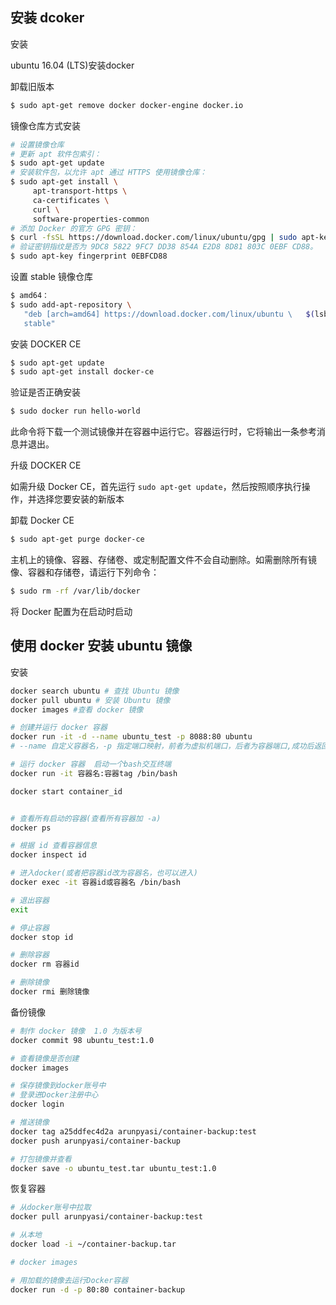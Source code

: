 ## 安装 dcoker

安装

ubuntu 16.04 (LTS)安装docker



卸载旧版本

```bash
$ sudo apt-get remove docker docker-engine docker.io
```



镜像仓库方式安装

```bash
# 设置镜像仓库
# 更新 apt 软件包索引：
$ sudo apt-get update
# 安装软件包，以允许 apt 通过 HTTPS 使用镜像仓库：
$ sudo apt-get install \
     apt-transport-https \
     ca-certificates \
     curl \
     software-properties-common
# 添加 Docker 的官方 GPG 密钥：
$ curl -fsSL https://download.docker.com/linux/ubuntu/gpg | sudo apt-key add -
# 验证密钥指纹是否为 9DC8 5822 9FC7 DD38 854A E2D8 8D81 803C 0EBF CD88。
$ sudo apt-key fingerprint 0EBFCD88
```



设置 stable 镜像仓库

```bash
$ amd64：
$ sudo add-apt-repository \
   "deb [arch=amd64] https://download.docker.com/linux/ubuntu \   $(lsb_release -cs) \
   stable"
```



安装 DOCKER CE

```bash
$ sudo apt-get update
$ sudo apt-get install docker-ce
```



验证是否正确安装

```bash
$ sudo docker run hello-world
```

此命令将下载一个测试镜像并在容器中运行它。容器运行时，它将输出一条参考消息并退出。



升级 DOCKER CE

如需升级 Docker CE，首先运行 `sudo apt-get update`，然后按照顺序执行操作，并选择您要安装的新版本



卸载 Docker CE

```bash
$ sudo apt-get purge docker-ce
```

主机上的镜像、容器、存储卷、或定制配置文件不会自动删除。如需删除所有镜像、容器和存储卷，请运行下列命令：

```bash
$ sudo rm -rf /var/lib/docker
```



将 Docker 配置为在启动时启动





## 使用 docker 安装 ubuntu 镜像



安装

```bash
docker search ubuntu # 查找 Ubuntu 镜像
docker pull ubuntu # 安装 Ubuntu 镜像
docker images #查看 docker 镜像

# 创建并运行 docker 容器
docker run -it -d --name ubuntu_test -p 8088:80 ubuntu
# --name 自定义容器名，-p 指定端口映射，前者为虚拟机端口，后者为容器端口,成功后返回 id

# 运行 docker 容器  启动一个bash交互终端
docker run -it 容器名:容器tag /bin/bash

docker start container_id


# 查看所有启动的容器(查看所有容器加 -a)
docker ps

# 根据 id 查看容器信息
docker inspect id

# 进入docker(或者把容器id改为容器名，也可以进入)
docker exec -it 容器id或容器名 /bin/bash

# 退出容器
exit

# 停止容器
docker stop id

# 删除容器
docker rm 容器id

# 删除镜像
docker rmi 删除镜像
```



备份镜像

```bash
# 制作 docker 镜像  1.0 为版本号
docker commit 98 ubuntu_test:1.0

# 查看镜像是否创建 
docker images

# 保存镜像到docker账号中
# 登录进Docker注册中心
docker login

# 推送镜像
docker tag a25ddfec4d2a arunpyasi/container-backup:test
docker push arunpyasi/container-backup

# 打包镜像并查看
docker save -o ubuntu_test.tar ubuntu_test:1.0
```



恢复容器

```bash
# 从docker账号中拉取
docker pull arunpyasi/container-backup:test

# 从本地
docker load -i ~/container-backup.tar

# docker images

# 用加载的镜像去运行Docker容器
docker run -d -p 80:80 container-backup
```

